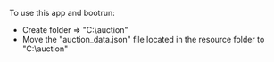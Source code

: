 To use this app and bootrun:
- Create folder => "C:\auction"
- Move the "auction_data.json" file located in the resource folder to "C:\auction"


